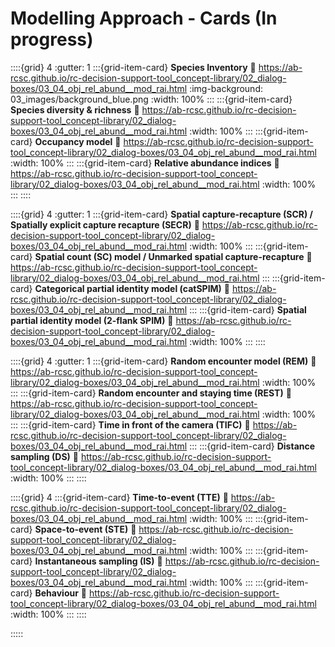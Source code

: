# Modelling Approach - Cards (In progress)

::::{grid} 4
:gutter: 1
:::{grid-item-card}  **Species Inventory**
:link: https://ab-rcsc.github.io/rc-decision-support-tool_concept-library/02_dialog-boxes/03_04_obj_rel_abund__mod_rai.html
:img-background: 03_images/background_blue.png
:width: 100%
:::
:::{grid-item-card}  **Species diversity & richness**
:link: https://ab-rcsc.github.io/rc-decision-support-tool_concept-library/02_dialog-boxes/03_04_obj_rel_abund__mod_rai.html
:width: 100%
:::
:::{grid-item-card}  **Occupancy model**
:link: https://ab-rcsc.github.io/rc-decision-support-tool_concept-library/02_dialog-boxes/03_04_obj_rel_abund__mod_rai.html
:width: 100%
:::
:::{grid-item-card}  **Relative abundance indices**
:link: https://ab-rcsc.github.io/rc-decision-support-tool_concept-library/02_dialog-boxes/03_04_obj_rel_abund__mod_rai.html
:width: 100%
:::
::::

::::{grid} 4
:gutter: 1
:::{grid-item-card}  **Spatial capture-recapture (SCR) / Spatially explicit capture recapture (SECR)**
:link: https://ab-rcsc.github.io/rc-decision-support-tool_concept-library/02_dialog-boxes/03_04_obj_rel_abund__mod_rai.html
:width: 100%
:::
:::{grid-item-card}  **Spatial count (SC) model / Unmarked spatial capture-recapture**
:link: https://ab-rcsc.github.io/rc-decision-support-tool_concept-library/02_dialog-boxes/03_04_obj_rel_abund__mod_rai.html
:::
:::{grid-item-card}  **Categorical partial identity model (catSPIM)**
:link: https://ab-rcsc.github.io/rc-decision-support-tool_concept-library/02_dialog-boxes/03_04_obj_rel_abund__mod_rai.html
:::
:::{grid-item-card}  **Spatial partial identity model (2-flank SPIM)**
:link: https://ab-rcsc.github.io/rc-decision-support-tool_concept-library/02_dialog-boxes/03_04_obj_rel_abund__mod_rai.html
:width: 100%
:::
::::

::::{grid} 4
:gutter: 1
:::{grid-item-card}  **Random encounter model (REM)**
:link: https://ab-rcsc.github.io/rc-decision-support-tool_concept-library/02_dialog-boxes/03_04_obj_rel_abund__mod_rai.html
:width: 100%
:::
:::{grid-item-card}  **Random encounter and staying time (REST)**
:link: https://ab-rcsc.github.io/rc-decision-support-tool_concept-library/02_dialog-boxes/03_04_obj_rel_abund__mod_rai.html
:width: 100%
:::
:::{grid-item-card}  **Time in front of the camera (TIFC)**
:link: https://ab-rcsc.github.io/rc-decision-support-tool_concept-library/02_dialog-boxes/03_04_obj_rel_abund__mod_rai.html
:::
:::{grid-item-card}  **Distance sampling (DS)**
:link: https://ab-rcsc.github.io/rc-decision-support-tool_concept-library/02_dialog-boxes/03_04_obj_rel_abund__mod_rai.html
:width: 100%
:::
::::

::::{grid} 4
:::{grid-item-card}  **Time-to-event (TTE)**
:link: https://ab-rcsc.github.io/rc-decision-support-tool_concept-library/02_dialog-boxes/03_04_obj_rel_abund__mod_rai.html
:width: 100%
:::
:::{grid-item-card}  **Space-to-event (STE)**
:link: https://ab-rcsc.github.io/rc-decision-support-tool_concept-library/02_dialog-boxes/03_04_obj_rel_abund__mod_rai.html
:width: 100%
:::
:::{grid-item-card}  **Instantaneous sampling (IS)**
:link: https://ab-rcsc.github.io/rc-decision-support-tool_concept-library/02_dialog-boxes/03_04_obj_rel_abund__mod_rai.html
:width: 100%
:::
:::{grid-item-card}  **Behaviour**
:link: https://ab-rcsc.github.io/rc-decision-support-tool_concept-library/02_dialog-boxes/03_04_obj_rel_abund__mod_rai.html
:width: 100%
:::
::::

:::::